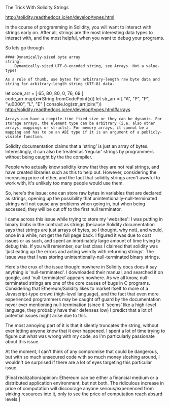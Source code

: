

The Trick With Solidity Strings



http://solidity.readthedocs.io/en/develop/types.html


In the course of programming in Solidity, you will want to interact with strings early on. After all, strings are the most interesting data types to interact with, and the most helpful, when you want to debug your programs.

So lets go through 


```
#### Dynamically-sized byte array
string:
    Dynamically-sized UTF-8-encoded string, see Arrays. Not a value-type!

As a rule of thumb, use bytes for arbitrary-length raw byte data and string for arbitrary-length string (UTF-8) data.

```
let code_arr = [ 65, 80, 80, 0, 76, 69 ]
code_arr.map(x=>String.fromCodePoint(x))
let str_arr = [ "A", "P", "P", "\u0000", "L", "E" ]
console.log(str_arr.join(''))
http://solidity.readthedocs.io/en/develop/types.html#arrays


```
Arrays can have a compile-time fixed size or they can be dynamic. For storage arrays, the element type can be arbitrary (i.e. also other arrays, mappings or structs). For memory arrays, it cannot be a mapping and has to be an ABI type if it is an argument of a publicly-visible function.
```




Solidity documentation claims that a 'string' is just an array of bytes. Interestingly, it can also be treated as 'regular' strings by programmers without being caught by the the compiler.

People who actually know solidity know that they are not real strings, and have created libraries such as this to help out. However, considering the increasing price of ether, and the fact that solidity strings aren't awwful to work with, it's unlikely too many people would use them.

So, here's the issue: one can store raw bytes in variables that are declared as strings, opening up the possibility that unintentionally-null-terminated strings will not cause any problems when going in, but when being accessed, they will be cut off to the first null terminator.

I came across this issue while trying to store my 'websites': I was putting in binary blobs in the contract as strings (because Solidity documentation says that strings are just arrays of bytes, so I thought, why not), and would, once in a while, not get the full page back. I figured it was due to cost issues or as such, and spent an inordinately large amount of time trying to debug this. If you will remember, our last class I claimed that solidity was 'just eating up the errors and acting weirdly with returning strings'. The issue was that I was storing unintentionally-null-terminated binary strings.

Here's the crux of the issue though: nowhere in Solidity docs does it say anything is 'null-terminated'. I downloaded their manual, and searched it on google, and 'null-terminated' appears nowhere. As we all know, null-terminated strings are one of the core causes of bugs in C programs. Considering that Ethereum/Solidity likes to market itself to more of a Javascript-type crowd (high-level language), and the fact that even more experienced programmers may be caught off guard by the documentation never ever mentioning null-termination (since it 'seems' like a high-level language, they probably have their defenses low) I predict that a lot of potential issues might arise due to this.

The most annoying part of it is that it silently truncates the string, without ever letting anyone know that it ever happened. I spent a lot of time trying to figure out what was wrong with my code, so I'm particularly passionate about this issue.

At the moment, I can't think of any compromise that could be dangerous, but with so much unsecured code with so much money sloshing around, I wouldn't be surprised if there are a lot of eyes targeting this particular issue.

[Final realization/opinion: Ethereum can be either a financial medium or a distributed application environment, but not both. The ridiculous increase in price of computation will discourage anyone serious/experienced from sinking resources into it, only to see the price of computation reach absurd levels.]
